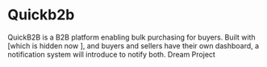 # Quickb2b
QuickB2B is a B2B platform enabling bulk purchasing for buyers. Built with [which is hidden now ], and buyers and sellers have their own dashboard, a notification system will introduce to notify both.
Dream Project
